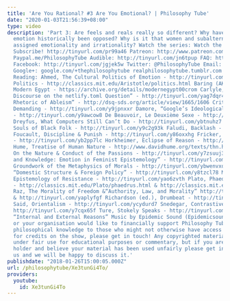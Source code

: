 ```yaml
---
title: 'Are You Rational? #3 Are You Emotional? | Philosophy Tube'
date: "2020-01-03T21:56:39+08:00"
type: video
description: 'Part 3: Are feels and reals really so different? Why have reason and
  emotion historically been opposed? Why is it that women and subalterns have been
  assigned emotionality and irrationality? Watch the series: Watch the series: https://www.youtube.com/watch?v=QiFOZEiehFo&list=PLvoAL-KSZ32cABqZ-0SvFVsc4FY7iIyqv&index=1
  Subscribe! http://tinyurl.com/pr99a46 Patreon: http://www.patreon.com/PhilosophyTube
  Paypal.me/PhilosophyTube Audible: http://tinyurl.com/jn6tpup FAQ: http://tinyurl.com/j8bo4gb
  Facebook: http://tinyurl.com/jgjek5w Twitter: @PhilosophyTube Email: ollysphilosophychannel@gmail.com
  Google+: google.com/+thephilosophytube realphilosophytube.tumblr.com Recommended
  Reading: Ahmed, The Cultural Politics of Emotion - http://tinyurl.com/y9a569vy Aristotle,
  Politics - http://classics.mit.edu/Aristotle/politics.html Baring (AKA Lord Cromer),
  Modern Egypt - https://archive.org/details/modernegypt00crom Carlyle, “Occasional
  Discourse on the netlify.toml Question” - http://tinyurl.com/yag7dqr4 Cherney, “The
  Rhetoric of Ableism” - http://dsq-sds.org/article/view/1665/1606 Critchley, Infinitely
  Demanding - http://tinyurl.com/y9jpnxxr Damore, “Google’s Ideological Echo Chamber”
  - http://tinyurl.com/y9awcow8 De Beauvoir, Le Deuxième Sexe - http://tinyurl.com/ycq23krd
  Dreyfus, What Computers Still Can’t Do - http://tinyurl.com/ybtnuhz7 Du Bois, The
  Souls of Black Folk - http://tinyurl.com/y9c2g93k Faludi, Backlash - http://tinyurl.com/ycnjhv5s
  Foucault, Discipline & Punish - http://tinyurl.com/y86oxxhg Fricker, Epistemic Injustice
  - http://tinyurl.com/yb2pp7lc Horkheimer, Eclipse of Reason - http://tinyurl.com/y89lncge
  Hume, Treatise of Human Nature - http://www.davidhume.org/texts/thn.html Hutcheson,
  On the Nature & Conduct of the Passions - http://tinyurl.com/y7zsuuj3 Jaggar, “Love
  and Knowledge: Emotion in Feminist Epistemology” - http://tinyurl.com/yd4sleh6 Kant,
  Groundwork of the Metaphysics of Morals - http://tinyurl.com/ybwenvxo Kissinger,
  “Domestic Structure & Foreign Policy” - http://tinyurl.com/y8tzcl78 Medina, The
  Epistemology of Resistance - http://tinyurl.com/yao6zvth Plato, Phaedrus & Republic
  - http://classics.mit.edu/Plato/phaedrus.html & http://classics.mit.edu/Plato/republic.html
  Raz, The Morality of Freedom &“Authority, Law, and Morality” http://tinyurl.com/ybgalw58
  & http://tinyurl.com/yaplyfgf Richardson (ed.), Drumbeat - http://tinyurl.com/y8cckear
  Said, Orientalism - http://tinyurl.com/ycydurd7 Snedegar, Contrastive Reasons -
  http://tinyurl.com/y7cqx65f Ture, Stokely Speaks - http://tinyurl.com/y7fz2hpj Williams,
  “Internal and External Reasons” Music by Epidemic Sound (Epidemicsound.com) If you
  or your organisation would like to financially support Philosophy Tube in distributing
  philosophical knowledge to those who might not otherwise have access to it in exchange
  for credits on the show, please get in touch! Any copyrighted material should fall
  under fair use for educational purposes or commentary, but if you are a copyright
  holder and believe your material has been used unfairly please get in touch with
  us and we will be happy to discuss it.'
publishdate: "2018-01-26T15:00:05.000Z"
url: /philosophytube/Xe3tunGi4To/
providers:
  youtube:
    id: Xe3tunGi4To
---
```

